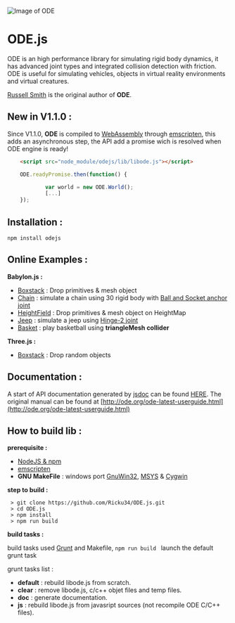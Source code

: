 ![Image of ODE](http://www.ode.org/pix2/odelogo.jpg)

# ODE.js
ODE is an high performance library for simulating rigid body dynamics, it has advanced joint types and integrated collision detection with friction. ODE is useful for simulating vehicles, objects in virtual reality environments and virtual creatures.

[Russell Smith](http://www.q12.org/) is the original author of **ODE**.

## New in V1.1.0 :
Since V1.1.0, **ODE** is compiled to [WebAssembly](https://webassembly.org/) through [emscripten](http://emscripten.org), this adds an asynchronous step, the API add a promise wich is resolved when ODE engine is ready! 

```HTML
    <script src="node_module/odejs/lib/libode.js"></script>
```
```JavaScript
    ODE.readyPromise.then(function() {

            var world = new ODE.World();
            [...]
    });
```

## Installation :
``` npm install odejs ```

## Online Examples :

**Babylon.js :**
 * [Boxstack](http://ricku34.github.io/ODE.js/examples/BabylonJs%20-%20boxstack.html) : Drop primitives & mesh object
 * [Chain](http://ricku34.github.io/ODE.js/examples/BabylonJs%20-%20chain.html) : simulate a chain using 30 rigid body with [Ball and Socket anchor joint](http://ode.org/ode-latest-userguide.html#sec_7_3_1)
 * [HeightField](http://ricku34.github.io/ODE.js/examples/BabylonJs%20-%20Heightmap.html) : Drop primitives & mesh object on HeightMap 
 * [Jeep](http://ricku34.github.io/ODE.js/examples/BabylonJs%20-%20Jeep.html) : simulate a jeep using  [Hinge-2 joint](http://ode.org/ode-latest-userguide.html#sec_7_3_5)
 * [Basket](http://ricku34.github.io/ODE.js/examples/BabylonJs%20-%20Basket.html) : play basketball using **triangleMesh collider**

**Three.js :**
 * [Boxstack](http://ricku34.github.io/ODE.js/examples/three.js%20-%20boxstack.html) : Drop random objects 

## Documentation :
A start of API documentation generated by [jsdoc](https://github.com/jsdoc3/jsdoc) can be found  [HERE](http://ricku34.github.io/ODE.js/docs/).
The original manual can be found at [http://ode.org/ode-latest-userguide.html](http://ode.org/ode-latest-userguide.html)

## How to build lib :

**prerequisite :**
 * [NodeJS & npm](https://nodejs.org/en/) 
 * [emscripten](https://emscripten.org/docs/getting_started/downloads.html)
 * **GNU MakeFile** : windows port [GnuWin32](http://gnuwin32.sourceforge.net/packages/make.htm), [MSYS](http://www.mingw.org/wiki/MSYS) & [Cygwin](https://cygwin.com/install.html)

**step to build :**

``` 
 > git clone https://github.com/Ricku34/ODE.js.git
 > cd ODE.js
 > npm install
 > npm run build
 ```

**build tasks :**

build tasks used [Grunt](https://gruntjs.com/) and Makefile, ``` npm run build  ``` launch the default grunt task

grunt tasks list :
 * **default** :  rebuild libode.js from scratch.
 * **clear** : remove libode.js, c/c++ objet files and temp files.
 * **doc** : generate documentation.
 * **js** : rebuild libode.js from javasript sources (not recompile ODE C/C++ files).

